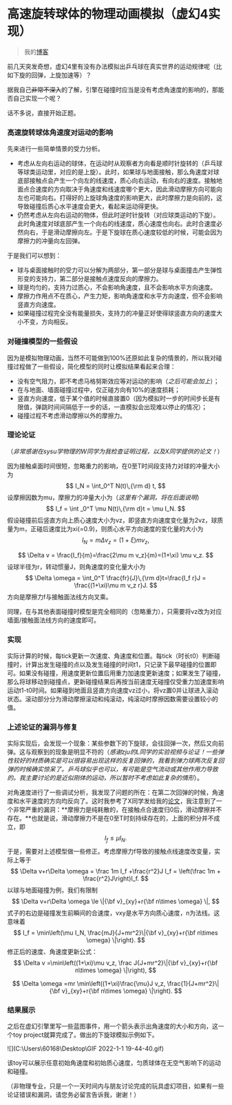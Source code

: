 # 高速旋转球体的物理动画模拟（虚幻4实现）

> 我的[博客](https://chr.fan/ue4-ball/)

前几天突发奇想，虚幻4里有没有办法模拟出乒乓球在真实世界的运动规律呢（比如下旋的回弹，上旋加速等）？

据我自己~~非常不深入~~的了解，引擎在碰撞时应当是没有考虑角速度的影响的，那能否自己实现一个呢？

话不多说，直接开始正题。

### 高速旋转球体角速度对运动的影响

先来进行一些简单情景的受力分析。

* 考虑从左向右运动的球体，在运动时从观察者方向看是顺时针旋转的（乒乓球等球类运动里，对应的是上旋）。此时，如果球与地面接触，那么角速度对球底部接触点会产生一个向左的线速度，质心向右运动，有向右的速度。接触地面点合速度的方向取决于角速度和线速度哪个更大，因此滑动摩擦方向可能向左也可能向右。打得好的上旋球角速度的影响更大，此时摩擦力是向前的，这导致碰撞后质心水平速度会更大，看起来运动得更快。
* 仍然考虑从左向右运动的物体，但此时逆时针旋转（对应球类运动的下旋）。此时角速度对球底部产生一个向右的线速度，质心速度也向右。此时合速度必然向右，于是滑动摩擦向左。于是下旋球在质心速度较低的时候，可能会因为摩擦力的冲量向左回弹。

于是我们可以想到：

* 球与桌面接触时的受力可以分解为两部分，第一部分是球与桌面撞击产生弹性形变的支持力，第二部分是接触点速度反向的摩擦力。
* 球是均匀的，支持力过质心，不会影响角速度，且不会影响水平方向速度。
* 摩擦力作用点不在质心，产生力矩，影响角速度和水平方向速度，但不会影响竖直方向速度。
* 如果碰撞过程完全没有能量损失，支持力的冲量正好使得球竖直方向的速度大小不变，方向相反。

### 对碰撞模型的一些假设

因为是模拟物理动画，当然不可能做到100%还原如此复杂的情景的，所以我对碰撞过程做了一些假设，简化模型的同时让模拟结果看起来合理：

* 没有空气阻力，即不考虑马格努斯效应等对运动的影响（*之后可能会加上*）；
* 在与地面、墙面碰撞过程中，仅正碰方向有10%的速度损耗；
* 竖直方向速度，低于某个值的时候直接置0（因为模拟时一步的时间步长是有限值，弹跳时间间隔低于一步的话，一直模拟会出现难以停止的情况）；
* 碰撞过程不考虑滑动摩擦以外的摩擦力。

### 理论论证

（*非常感谢在sysu学物理的W同学为我检查证明过程，以及X同学提供的论文！*）

因为接触桌面时间很短，忽略重力的影响，在0至T时间段支持力对球的冲量大小为
$$
I_N = \int_0^T N(t)\,{\rm d} t,
$$
设摩擦因数为mu，摩擦力的冲量大小为（*这里有个漏洞，将在后面说明*）
$$
I_f = \int _0^T \mu N(t)\,{\rm d}t = \mu I_N.
$$
假设碰撞前后竖直方向上质心速度大小为vz，即竖直方向速度变化量为2vz，球质量为m，正碰后速度比为xi(=0.9)，则质心水平方向速度的变化量的大小为
$$
I_N = m \Delta v_z = (1+\xi)mv_z,
$$

$$
\Delta v = \frac{I_f}{m}=\frac{2\mu m v_z}{m}=(1+\xi) \mu v_z.
$$
设球半径为r，转动惯量J，则角速度的变化量大小为
$$
\Delta \omega = \int_0^T \frac{fr}{J}\,{\rm d}t=\frac{I_f r}J = \frac{(1+\xi)\mu m v_z r}J.
$$
方向是摩擦力f与接触面法线方向叉乘。

同理，在与其他表面碰撞时模型是完全相同的（忽略重力），只需要将vz改为对应墙面/接触面法线方向的速度即可。

### 实现

实际计算的时候，每tick更新一次速度、角速度和位置。每tick（时长t0）判断碰撞时，计算出发生碰撞的点以及发生碰撞的时间t1，只记录下最早碰撞的位置即可。如果没有碰撞，用速度更新位置后用重力加速度更新速度；如果发生了碰撞，那么将球移动到碰撞点，更新碰撞结果后再按当前速度无碰撞仅受重力加速度影响运动t1-t0时间。如果碰到地面且竖直方向速度vz过小，将vz置0并让球进入滚动状态。滚动部分分为滑动摩擦滚动和纯滚动，纯滚动时摩擦因数需要设置较小的值。

### 上述论证的漏洞与修复

实际实现后，会发现一个现象：某些参数下的下旋球，会往回弹一次，然后又向前弹。这与观察到的现象是明显不符的（*感谢zju的L同学的实验视频与论证！一些弹性较好的材质确实是可以很容易出现这样的反复回弹的，我看到弹力球两次反复回弹的时候确实惊呆了。乒乓球似乎也可以，有可能是空气流动或其他作用力导致的。我主要讨论的是近似刚体的运动，所以暂时不考虑如此复杂的情形*）。

对角速度进行了一些调试分析，我发现了问题的所在：在第二次回弹的时候，角速度和水平速度的方向均反向了。这时我参考了X同学发给我的[论文](https://kns.cnki.net/kcms/detail/detail.aspx?dbcode=CJFD&filename=JSJZ201410060)，我注意到了一个非常严重的漏洞：**摩擦力是纯耗散的，在接触点合速度归0后，滑动摩擦并不存在。**也就是说，滑动摩擦力不是在0至T时刻持续存在的，上面的积分并不成立，即
$$
I_f \le  \mu I_N.
$$
于是，需要对上述模型做一些修正。考虑摩擦力f导致的接触点线速度改变量，实际上等于
$$
\Delta v+r\Delta  \omega = \frac 1m I_f +\frac{r^2}J I_f = \left(\frac 1m + \frac{r^2}J\right)I_f.
$$
以球与地面碰撞为例，我们有限制
$$
\Delta v+r\Delta  \omega \le \|{\bf v}_{xy}+r{\bf n\times \omega} \|,
$$
式子的右边是碰撞发生前瞬间的合速度，vxy是水平方向质心速度，n为法线。这意味着
$$
I_f = \min\left(\mu I_N, \frac{mJ}{J+mr^2}\|{\bf v}_{xy}+r{\bf n\times \omega} \|\right).
$$
修正后的速度、角速度更新公式：
$$
\Delta v =\min\left((1+\xi)\mu v_z, \frac J{J+mr^2}\|{\bf v}_{xy}+r{\bf n\times \omega} \|\right),
$$

$$
\Delta \omega =mr \min\left((1+\xi)\frac{\mu}J v_z, \frac{1}{J+mr^2}\|{\bf v}_{xy}+r{\bf n\times \omega} \|\right).
$$
### 结果展示

之后在虚幻引擎里写一些蓝图事件，用一个箭头表示出角速度的大小和方向，这一个toy project就算完成了。做出的下旋球模拟示例如下。

![](C:\Users\60168\Desktop\GIF 2022-1-1 19-44-40.gif)

该toy可以展示任意初始角速度和初始质心速度，匀质球体在无空气影响下的运动和碰撞。

（非物理专业，只是一个一天时间内与朋友讨论完成的玩具虚幻项目，如果有一些论证错误和漏洞，请您务必留言告诉我，谢谢！）

